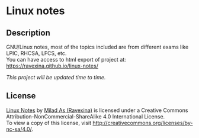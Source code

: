 # Linux notes

## Description
GNU/Linux notes, most of the topics included are from different exams like LPIC, RHCSA, LFCS, etc.  
You can have access to html export of project at: https://ravexina.github.io/linux-notes/

*This project will be updated time to time.*

## License

[Linux Notes](https://github.com/ravexina/linux-notes/) by [Milad As (Ravexina)](https://github.com/ravexina) is licensed under a Creative Commons Attribution-NonCommercial-ShareAlike 4.0 International License.  
To view a copy of this license, visit http://creativecommons.org/licenses/by-nc-sa/4.0/.
